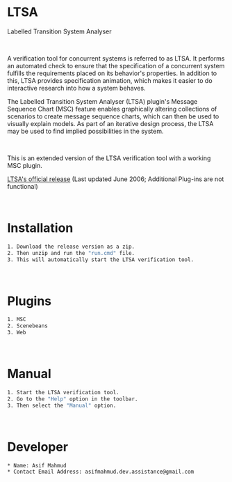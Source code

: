 # LTSA
Labelled Transition System Analyser

<br>

A verification tool for concurrent systems is referred to as LTSA. It performs an automated check to ensure that the specification of a concurrent system fulfills the requirements placed on its behavior's properties. In addition to this, LTSA provides specification animation, which makes it easier to do interactive research into how a system behaves.

The Labelled Transition System Analyser (LTSA) plugin's Message Sequence Chart (MSC) feature enables graphically altering collections of scenarios to create message sequence charts, which can then be used to visually explain models. As part of an iterative design process, the LTSA may be used to find implied possibilities in the system.

<br>

This is an extended version of the LTSA verification tool with a working MSC plugin.

[LTSA's official release](https://www.doc.ic.ac.uk/ltsa)
(Last updated June 2006; Additional Plug-ins are not functional)

<br>

# Installation
```sh
1. Download the release version as a zip.
2. Then unzip and run the "run.cmd" file.
3. This will automatically start the LTSA verification tool.
```

<br>

# Plugins
```sh
1. MSC
2. Scenebeans
3. Web
```

<br>

# Manual
```sh
1. Start the LTSA verification tool.
2. Go to the "Help" option in the toolbar.
3. Then select the "Manual" option.
```

<br>

# Developer
```sh
* Name: Asif Mahmud
* Contact Email Address: asifmahmud.dev.assistance@gmail.com
```
